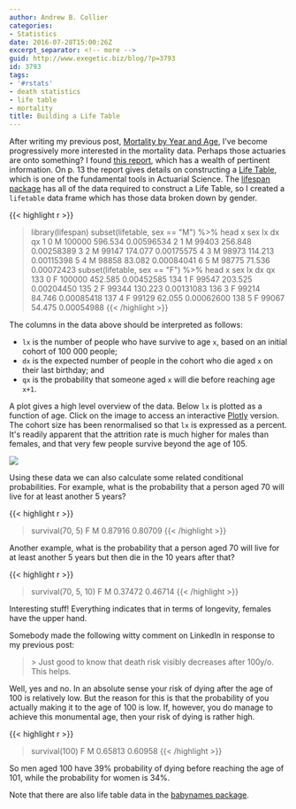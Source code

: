 ```yaml
---
author: Andrew B. Collier
categories:
- Statistics
date: 2016-07-28T15:00:26Z
excerpt_separator: <!-- more -->
guid: http://www.exegetic.biz/blog/?p=3793
id: 3793
tags:
- '#rstats'
- death statistics
- life table
- mortality
title: Building a Life Table
---
```


<!--more-->

After writing my previous post, [Mortality by Year and Age](http://www.exegetic.biz/blog/2016/07/mortality-year-age/), I've become progressively more interested in the mortality data. Perhaps those actuaries are onto something? I found [this report](http://apps.who.int/iris/handle/10665/62916), which has a wealth of pertinent information. On p. 13 the report gives details on constructing a [Life Table](https://en.wikipedia.org/wiki/Life_table), which is one of the fundamental tools in Actuarial Science. The [lifespan package](https://github.com/DataWookie/lifespan) has all of the data required to construct a Life Table, so I created a `lifetable` data frame which has those data broken down by gender.

{{< highlight r >}}
> library(lifespan)
> subset(lifetable, sex == "M") %>% head
  x sex     lx      dx         qx
1 0   M 100000 596.534 0.00596534
2 1   M  99403 256.848 0.00258389
3 2   M  99147 174.077 0.00175575
4 3   M  98973 114.213 0.00115398
5 4   M  98858  83.082 0.00084041
6 5   M  98775  71.536 0.00072423
> subset(lifetable, sex == "F") %>% head
    x sex     lx      dx         qx
133 0   F 100000 452.585 0.00452585
134 1   F  99547 203.525 0.00204450
135 2   F  99344 130.223 0.00131083
136 3   F  99214  84.746 0.00085418
137 4   F  99129  62.055 0.00062600
138 5   F  99067  54.475 0.00054988
{{< /highlight >}}

The columns in the data above should be interpreted as follows:

* `lx` is the number of people who have survive to age `x`, based on an initial cohort of 100 000 people; 
* `dx` is the expected number of people in the cohort who die aged `x` on their last birthday; and 
* `qx` is the probability that someone aged `x` will die before reaching age `x+1`.

A plot gives a high level overview of the data. Below `lx` is plotted as a function of age. Click on the image to access an interactive [Plotly](https://plot.ly/~collierab/463/life-table/) version. The cohort size has been renormalised so that `lx` is expressed as a percent. It's readily apparent that the attrition rate is much higher for males than females, and that very few people survive beyond the age of 105.

[<img src="/img/2016/07/life-table.png" >](https://plot.ly/~collierab/463/life-table/)

Using these data we can also calculate some related conditional probabilities. For example, what is the probability that a person aged 70 will live for at least another 5 years?

{{< highlight r >}}
> survival(70, 5)
      F       M
0.87916 0.80709
{{< /highlight >}}

Another example, what is the probability that a person aged 70 will live for at least another 5 years but then die in the 10 years after that?

{{< highlight r >}}
> survival(70, 5, 10)
      F       M
0.37472 0.46714
{{< /highlight >}}

Interesting stuff! Everything indicates that in terms of longevity, females have the upper hand.

Somebody made the following witty comment on LinkedIn in response to my previous post:

<blockquote>
> Just good to know that death risk visibly decreases after 100y/o. This helps. 
</blockquote>

Well, yes and no. In an absolute sense your risk of dying after the age of 100 is relatively low. But the reason for this is that the probability of you actually making it to the age of 100 is low. If, however, you do manage to achieve this monumental age, then your risk of dying is rather high.

{{< highlight r >}}
> survival(100)
      F       M
0.65813 0.60958
{{< /highlight >}}

So men aged 100 have 39% probability of dying before reaching the age of 101, while the probability for women is 34%.

Note that there are also life table data in the [babynames package](https://github.com/hadley/babynames).

